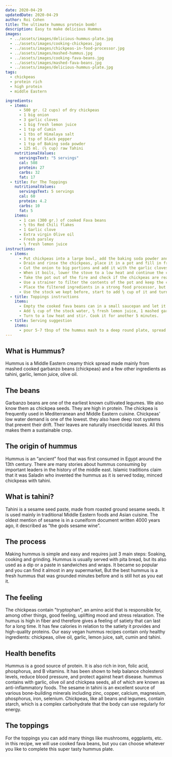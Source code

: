 ```yaml
---
date: 2020-04-29
updatedDate: 2020-04-29
author: Roi Cohen
title: The ultimate hummus protein bomb!
description: Easy to make delicious Hummus
images:
  - ../assets/images/delicious-hummus-plate.jpg
  - ../assets/images/cooking-chickpeas.jpg
  - ../assets/images/chickpeas-in-food-processor.jpg
  - ../assets/images/mashed-hummus.jpg
  - ../assets/images/cooking-fava-beans.jpg
  - ../assets/images/mashed-fava-beans.jpg
  - ../assets/images/delicious-hummus-plate.jpg
tags:
  - chickpeas
  - protein rich
  - high protein
  - middle Eastern

ingredients:
  - items:
      - 500 gr. (2 cups) of dry chickpeas
      - 1 big onion
      - 3 garlic cloves
      - 1 big fresh lemon juice
      - 1 tsp of Cumin
      - 1 tbs of Himalaya salt
      - 1 tsp of black pepper
      - 1 tsp of Baking soda powder
      - 125 ml. (½ cup) raw Tahini
    nutritionalValues:
      servingsText: "5 servings"
      cal: 508
      protein: 27
      carbs: 32
      fat: 17
  - title: For The Toppings
    nutritionalValues:
      servingsText: 5 servings
      cal: 60
      protein: 4.2
      carbs: 10
      fat: 5
    items:
      - 1 can (300 gr.) of cooked Fava beans
      - ½ tbs Red Chili flakes
      - 1 Garlic clove
      - Extra virgin Olive oil
      - Fresh parsley
      - ½ fresh lemon juice
instructions:
  - items:
      - Put chickpeas into a large bowl, add the baking soda powder and water to cover the chickpeas, let them soak overnight for a minimum of 12 hours.
      - Drain and rinse the chickpeas, place it in a pot and fill in fresh water to cover the chickpeas.
      - Cut the onion to big portions and add it with the garlic cloves to the pot. place the pot on the stove and let it boil with lid half covered.
      - When it boils, lower the stove to a low heat and continue the cook for 1½ hours with lid fully covered.
      - Take the pot out of the fire and check if the chickpeas are ready, they should be very soft.
      - Use a strainer to filter the contents of the pot and keep the cooking stock in a separate bowl, we will use it soon.
      - Place the filtered ingredients in a strong food processor, but keep ½ cup of the chickpeas separate for topping later. add also the salt, cumin, black pepper, tahini and lemon juice to it.
      - Use the stock we kept before, start to add ½ cup of it and turn the food processor on. the blend should become creamy, smooth, but not too liquid. continue to add small amounts of the stock to get your desired mash results.
  - title: Toppings instructions
    items:
      - Empty the cooked fava beans can in a small saucepan and let it boil.
      - Add ¼ cup of the stock water, ½ fresh lemon juice, 1 mashed garlic clove and the chili flakes.
      - Turn to a low heat and stir. Cook it for another 5 minutes.
  - title: Serving suggestion
    items:
      - pour 5-7 tbsp of the hummus mash to a deep round plate, spread it and make a hole in the center. pour the fava beans to the hole and finish with some cooked chickpeas on top and few fresh parsley leaves. sprinkle olive oil on top of everything, as much as you like, we use 2 tsp.you can decorate with a bit of paprika or cumin powder on top to make it look even better 😊
---
```


## What is Hummus?
Hummus is a Middle Eastern creamy thick spread made mainly from mashed cooked garbanzo beans (chickpeas) and a few other ingredients as tahini, garlic, lemon juice, olive oil.
## The beans
 Garbanzo beans are one of the earliest known cultivated legumes. We also know them as chickpea seeds. They are high in protein. The chickpea is frequently used in Mediterranean and Middle Eastern cuisine. Chickpeas' low water demand is one of the lowest. they also have deep root systems that prevent their drift. Their leaves are naturally insecticidal leaves. All this makes them a sustainable crop.

## The origin of hummus
Hummus is an “ancient” food that was first consumed in Egypt around the 13th century. 
There are many stories about hummus consuming by important leaders in the history of the middle east. Islamic traditions claim that it was Saladin who invented the hummus as it is served today, minced chickpeas with tahini.

## What is tahini?
Tahini is a sesame seed paste, made from roasted ground sesame seeds.  It is used mainly in traditional Middle Eastern foods and Asian cuisine.
The oldest mention of sesame is in a cuneiform document written 4000 years ago, it described as “the gods sesame wine”.

## The process
Making hummus is simple and easy and requires just 3 main steps:
Soaking, cooking and grinding.
Hummus is usually served with <Link to="/recipes/vegan-home-made-pita-bread">pita bread,</Link> but its also used as a dip or a paste in sandwiches and wraps.
It became so popular and you can find it almost in any supermarket,
But the best hummus is a fresh hummus that was grounded minutes before and is still hot as you eat it.

## The feeling
The chickpeas contain "tryptophan", an amino acid that is responsible for, among other things, good feeling, uplifting mood and stress relaxation. 
The humus is high in fiber and therefore gives a feeling of satiety that can last for a long time. It has few calories in relation to the satiety it provides and high-quality proteins. 
Our easy vegan hummus recipes contain only healthy ingredients: chickpeas, olive oil, garlic, lemon juice, salt, cumin and tahini.

## Health benefits
Hummus is a good source of protein.
It is also rich in iron, folic acid, phosphorus, and B vitamins.
It has been shown to help balance cholesterol levels, reduce blood pressure, and protect against heart disease.
hummus contains with garlic, olive oil and chickpea seeds, all of which are known as anti-inflammatory foods.
The sesame in tahini is an excellent source of various bone-building minerals including zinc, copper, calcium, magnesium, phosphorus, iron, selenium.
Chickpeas, like all beans and legumes, contain starch, which is a complex carbohydrate that the body can use regularly for energy.

## The toppings
For the toppings you can add many things like mushrooms, eggplants, etc. in this recipe, we will use cooked fava beans, but you can choose whatever you like to complete this super tasty hummus plate.

